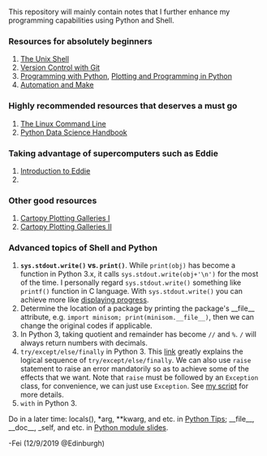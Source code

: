 This repository will mainly contain notes that I further enhance my programming capabilities using Python and Shell.

### Resources for absolutely beginners
1. [The Unix Shell](https://swcarpentry.github.io/shell-novice/)
2. [Version Control with Git](https://swcarpentry.github.io/git-novice/)
3. [Programming with Python](https://swcarpentry.github.io/python-novice-inflammation/), [Plotting and Programming in Python](http://swcarpentry.github.io/python-novice-gapminder/)
4. [Automation and Make](http://swcarpentry.github.io/make-novice/)

### Highly recommended resources that deserves a must go
1. [The Linux Command Line](http://billie66.github.io/TLCL/book/index.html)
2. [Python Data Science Handbook](https://jakevdp.github.io/PythonDataScienceHandbook/)

### Taking advantage of supercomputers such as Eddie
1. [Introduction to Eddie](https://www.wiki.ed.ac.uk/display/ResearchServices/Introduction+to+Eddie)
2. 

### Other good resources
1. [Cartopy Plotting Galleries I](https://mp.weixin.qq.com/s/VLRAwsNNdX7Yvnxt-JVHFA)
2. [Cartopy Plotting Galleries II](https://stackoverflow.com/questions/55598249/showing-alaska-and-hawaii-in-cartopy-map)

### Advanced topics of Shell and Python
1. **`sys.stdout.write()` vs. `print()`**. While `print(obj)` has become a function in Python 3.x, it calls `sys.stdout.write(obj+'\n')` for the most of the time. I personally regard `sys.stdout.write()` something like `printf()` function in C language. With `sys.stdout.write()` you can achieve more like [displaying progress](https://github.com/FeiYao-Edinburgh/Shell-Python-Advanced/blob/master/Scripts/sys_stdout_write.py).
2. Determine the location of a package by printing the package's \_\_file\_\_ attribute, e.g. `import minisom; print(minisom.__file__)`, then we can change the original codes if applicable.
3. In Python 3, taking quotient and remainder has become `//` and `%`. `/` will always return numbers with decimals.
4. `try/except/else/finally` in Python 3. This [link](https://www.cnblogs.com/windlazio/archive/2013/01/24/2874417.html) greatly explains the logical sequence of `try/except/else/finally`. We can also use `raise` statement to raise an error mandatorily so as to achieve some of the effects that we want. Note that `raise` must be followed by an `Exception` class, for convenience, we can just use `Exception`. See [my script](https://github.com/FeiYao-Edinburgh/Shell-Python-Advanced/blob/master/Scripts/try_except_else_finally_raise.py) for more details.
5. `with` in Python 3.

Do in a later time: locals(), \*arg, \*\*kwarg, and etc. in [Python Tips](https://book.pythontips.com/en/latest/#); \_\_file\_\_, \_\_doc\_\_, \_self, and etc. in [Python module slides](https://github.com/FeiYao-Edinburgh/Shell-Python-Advanced/blob/master/Slides/Python%E7%BC%96%E7%A8%8B%E5%9F%BA%E7%A1%80%EF%BC%8820140317%EF%BC%89.pdf).

-Fei (12/9/2019 @Edinburgh)

